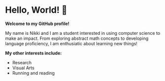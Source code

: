 # Hello, World! :wave: 
**Welcome to my GitHub profile!** 

My name is Nikki and I am a student interested in using computer science to make an impact. From exploring abstract math concepts to developing language proficiency, I am enthusiatic about learning new things!  

**My other interests include:**
- Research
- Visual Arts
- Running and reading

